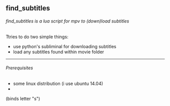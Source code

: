 ## find_subtitles
###### find_subtitles is a lua script for mpv to (down)load subtitles
Ttries to do two simple things:
* use python's subliminal for downloading subtitles
* load any subtitles found within movie folder

------
###### Prerequisites
* some linux distribution (i use ubuntu 14.04)
* 


(binds letter "s")
